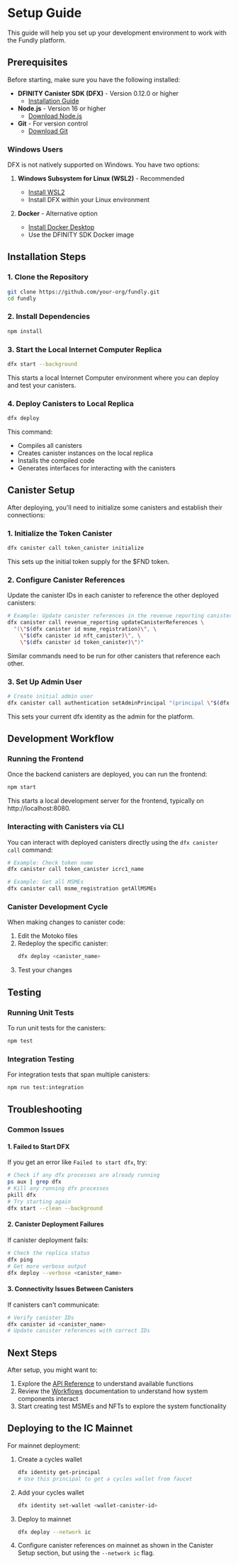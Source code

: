# Setup Guide

This guide will help you set up your development environment to work with the Fundly platform.

## Prerequisites

Before starting, make sure you have the following installed:

- **DFINITY Canister SDK (DFX)** - Version 0.12.0 or higher
  - [Installation Guide](https://internetcomputer.org/docs/current/developer-docs/setup/install/)
- **Node.js** - Version 16 or higher
  - [Download Node.js](https://nodejs.org/)
- **Git** - For version control
  - [Download Git](https://git-scm.com/downloads)

### Windows Users

DFX is not natively supported on Windows. You have two options:

1. **Windows Subsystem for Linux (WSL2)** - Recommended

   - [Install WSL2](https://docs.microsoft.com/en-us/windows/wsl/install)
   - Install DFX within your Linux environment

2. **Docker** - Alternative option
   - [Install Docker Desktop](https://www.docker.com/products/docker-desktop)
   - Use the DFINITY SDK Docker image

## Installation Steps

### 1. Clone the Repository

```bash
git clone https://github.com/your-org/fundly.git
cd fundly
```

### 2. Install Dependencies

```bash
npm install
```

### 3. Start the Local Internet Computer Replica

```bash
dfx start --background
```

This starts a local Internet Computer environment where you can deploy and test your canisters.

### 4. Deploy Canisters to Local Replica

```bash
dfx deploy
```

This command:

- Compiles all canisters
- Creates canister instances on the local replica
- Installs the compiled code
- Generates interfaces for interacting with the canisters

## Canister Setup

After deploying, you'll need to initialize some canisters and establish their connections:

### 1. Initialize the Token Canister

```bash
dfx canister call token_canister initialize
```

This sets up the initial token supply for the $FND token.

### 2. Configure Canister References

Update the canister IDs in each canister to reference the other deployed canisters:

```bash
# Example: Update canister references in the revenue reporting canister
dfx canister call revenue_reporting updateCanisterReferences \
  "(\"$(dfx canister id msme_registration)\", \
    \"$(dfx canister id nft_canister)\", \
    \"$(dfx canister id token_canister)\")"
```

Similar commands need to be run for other canisters that reference each other.

### 3. Set Up Admin User

```bash
# Create initial admin user
dfx canister call authentication setAdminPrincipal "(principal \"$(dfx identity get-principal)\")"
```

This sets your current dfx identity as the admin for the platform.

## Development Workflow

### Running the Frontend

Once the backend canisters are deployed, you can run the frontend:

```bash
npm start
```

This starts a local development server for the frontend, typically on http://localhost:8080.

### Interacting with Canisters via CLI

You can interact with deployed canisters directly using the `dfx canister call` command:

```bash
# Example: Check token name
dfx canister call token_canister icrc1_name

# Example: Get all MSMEs
dfx canister call msme_registration getAllMSMEs
```

### Canister Development Cycle

When making changes to canister code:

1. Edit the Motoko files
2. Redeploy the specific canister:
   ```bash
   dfx deploy <canister_name>
   ```
3. Test your changes

## Testing

### Running Unit Tests

To run unit tests for the canisters:

```bash
npm test
```

### Integration Testing

For integration tests that span multiple canisters:

```bash
npm run test:integration
```

## Troubleshooting

### Common Issues

#### 1. Failed to Start DFX

If you get an error like `Failed to start dfx`, try:

```bash
# Check if any dfx processes are already running
ps aux | grep dfx
# Kill any running dfx processes
pkill dfx
# Try starting again
dfx start --clean --background
```

#### 2. Canister Deployment Failures

If canister deployment fails:

```bash
# Check the replica status
dfx ping
# Get more verbose output
dfx deploy --verbose <canister_name>
```

#### 3. Connectivity Issues Between Canisters

If canisters can't communicate:

```bash
# Verify canister IDs
dfx canister id <canister_name>
# Update canister references with correct IDs
```

## Next Steps

After setup, you might want to:

1. Explore the [API Reference](api-reference.md) to understand available functions
2. Review the [Workflows](workflows.md) documentation to understand how system components interact
3. Start creating test MSMEs and NFTs to explore the system functionality

## Deploying to the IC Mainnet

For mainnet deployment:

1. Create a cycles wallet

   ```bash
   dfx identity get-principal
   # Use this principal to get a cycles wallet from faucet
   ```

2. Add your cycles wallet

   ```bash
   dfx identity set-wallet <wallet-canister-id>
   ```

3. Deploy to mainnet

   ```bash
   dfx deploy --network ic
   ```

4. Configure canister references on mainnet as shown in the Canister Setup section, but using the `--network ic` flag.
